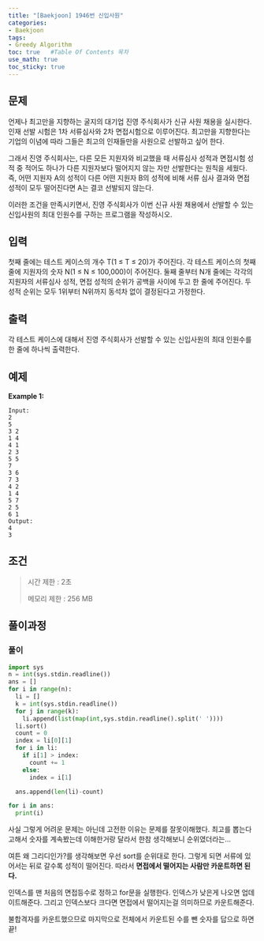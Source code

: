 ```yaml
---
title: "[Baekjoon] 1946번 신입사원"
categories: 
- Baekjoon
tags:
- Greedy Algorithm
toc: true   #Table Of Contents 목차 
use_math: true
toc_sticky: true
---
```


## 문제

언제나 최고만을 지향하는 굴지의 대기업 진영 주식회사가 신규 사원 채용을 실시한다. 인재 선발 시험은 1차 서류심사와 2차 면접시험으로 이루어진다. 최고만을 지향한다는 기업의 이념에 따라 그들은 최고의 인재들만을 사원으로 선발하고 싶어 한다.

그래서 진영 주식회사는, 다른 모든 지원자와 비교했을 때 서류심사 성적과 면접시험 성적 중 적어도 하나가 다른 지원자보다 떨어지지 않는 자만 선발한다는 원칙을 세웠다. 즉, 어떤 지원자 A의 성적이 다른 어떤 지원자 B의 성적에 비해 서류 심사 결과와 면접 성적이 모두 떨어진다면 A는 결코 선발되지 않는다.

이러한 조건을 만족시키면서, 진영 주식회사가 이번 신규 사원 채용에서 선발할 수 있는 신입사원의 최대 인원수를 구하는 프로그램을 작성하시오.

## 입력

첫째 줄에는 테스트 케이스의 개수 T(1 ≤ T ≤ 20)가 주어진다. 각 테스트 케이스의 첫째 줄에 지원자의 숫자 N(1 ≤ N ≤ 100,000)이 주어진다. 둘째 줄부터 N개 줄에는 각각의 지원자의 서류심사 성적, 면접 성적의 순위가 공백을 사이에 두고 한 줄에 주어진다. 두 성적 순위는 모두 1위부터 N위까지 동석차 없이 결정된다고 가정한다.

## 출력

각 테스트 케이스에 대해서 진영 주식회사가 선발할 수 있는 신입사원의 최대 인원수를 한 줄에 하나씩 출력한다.

## 예제

**Example 1:**

```
Input: 
2
5
3 2
1 4
4 1
2 3
5 5
7
3 6
7 3
4 2
1 4
5 7
2 5
6 1
Output: 
4
3
```

## 조건

> 시간 제한 : 2초
>
> 메모리 제한 : 256 MB

## 풀이과정

### 풀이

```python
import sys
n = int(sys.stdin.readline())
ans = []
for i in range(n):
  li = []
  k = int(sys.stdin.readline())
  for j in range(k):
    li.append(list(map(int,sys.stdin.readline().split(' '))))
  li.sort()
  count = 0
  index = li[0][1]
  for i in li:
    if i[1] > index:
      count += 1
    else:
      index = i[1]

  ans.append(len(li)-count)

for i in ans:
  print(i)
```

사실 그렇게 어려운 문제는 아닌데 고전한 이유는 문제를 잘못이해했다. 최고를 뽑는다고해서 숫자를 계속봤는데 이해한거랑 달라서 한참 생각해보니 순위였더라는...

여튼 왜 그리디인가?를 생각해보면 우선 sort를 순위대로 한다. 그렇게 되면 서류에 있어서는 뒤로 갈수록 성적이 떨어진다. 따라서 __면접에서 떨어지는 사람만 카운트하면 된다.__

인덱스를 맨 처음의 면접등수로 정하고 for문을 실행한다. 인덱스가 낮은게 나오면 업데이트해준다. 그리고 인덱스보다 크다면 면접에서 떨어지는걸 의미하므로 카운트해준다.

불합격자를 카운트했으므로 마지막으로 전체에서 카운트된 수를 뺀 숫자를 답으로 하면 끝!

